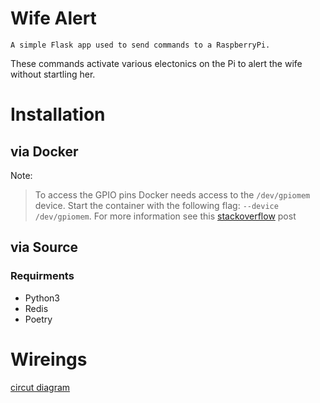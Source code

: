 # Wife Alert

	A simple Flask app used to send commands to a RaspberryPi.
These commands activate various electonics on the Pi to alert the
wife without startling her.

# Installation

## via Docker

Note:
  > To access the GPIO pins Docker needs access to the `/dev/gpiomem` device.
  > Start the container with the following flag: `--device /dev/gpiomem`.
  > For more information see this [stackoverflow](https://stackoverflow.com/questions/30059784/docker-access-to-raspberry-pi-gpio-pins) post

## via Source

### Requirments
  * Python3
  * Redis
  * Poetry

# Wireings

[circut diagram](!./img/circuit.svg)
